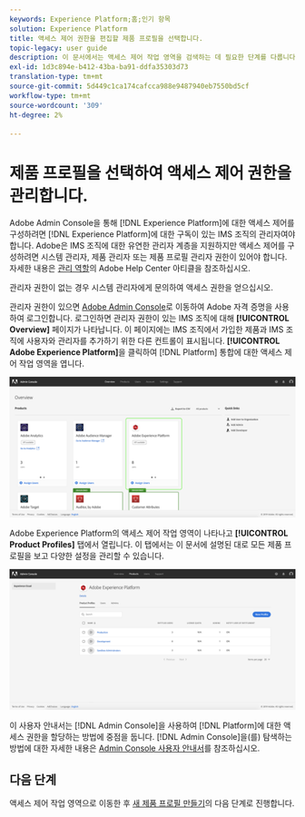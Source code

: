 ```yaml
---
keywords: Experience Platform;홈;인기 항목
solution: Experience Platform
title: 액세스 제어 권한을 편집할 제품 프로필을 선택합니다.
topic-legacy: user guide
description: 이 문서에서는 액세스 제어 작업 영역을 검색하는 데 필요한 단계를 다룹니다. Adobe Admin Console을 통해 Experience Platform에 대한 액세스 제어를 구성하려면 Experience Platform에 대한 구독이 있는 IMS 조직의 관리자여야 합니다.
exl-id: 1d3c894e-b412-43ba-ba91-ddfa35303d73
translation-type: tm+mt
source-git-commit: 5d449c1ca174cafcca988e9487940eb7550bd5cf
workflow-type: tm+mt
source-wordcount: '309'
ht-degree: 2%

---
```


# 제품 프로필을 선택하여 액세스 제어 권한을 관리합니다.

Adobe Admin Console을 통해 [!DNL Experience Platform]에 대한 액세스 제어를 구성하려면 [!DNL Experience Platform]에 대한 구독이 있는 IMS 조직의 관리자여야 합니다. Adobe은 IMS 조직에 대한 유연한 관리자 계층을 지원하지만 액세스 제어를 구성하려면 시스템 관리자, 제품 관리자 또는 제품 프로필 관리자 권한이 있어야 합니다. 자세한 내용은 [관리 역할](https://helpx.adobe.com/enterprise/using/admin-roles.html)의 Adobe Help Center 아티클을 참조하십시오.

관리자 권한이 없는 경우 시스템 관리자에게 문의하여 액세스 권한을 얻으십시오.

관리자 권한이 있으면 [Adobe Admin Console](https://adminconsole.adobe.com)로 이동하여 Adobe 자격 증명을 사용하여 로그인합니다. 로그인하면 관리자 권한이 있는 IMS 조직에 대해 **[!UICONTROL Overview]** 페이지가 나타납니다. 이 페이지에는 IMS 조직에서 가입한 제품과 IMS 조직에 사용자와 관리자를 추가하기 위한 다른 컨트롤이 표시됩니다. **[!UICONTROL Adobe Experience Platform]**&#x200B;을 클릭하여 [!DNL Platform] 통합에 대한 액세스 제어 작업 영역을 엽니다.

![개요 페이지](../images/overview-page.png)

Adobe Experience Platform의 액세스 제어 작업 영역이 나타나고 **[!UICONTROL Product Profiles]** 탭에서 열립니다. 이 탭에서는 이 문서에 설명된 대로 모든 제품 프로필을 보고 다양한 설정을 관리할 수 있습니다.

![platform-access-control](../images/platform-access-control.png)

이 사용자 안내서는 [!DNL Admin Console]을 사용하여 [!DNL Platform]에 대한 액세스 권한을 할당하는 방법에 중점을 둡니다. [!DNL Admin Console]을(를) 탐색하는 방법에 대한 자세한 내용은 [Admin Console 사용자 안내서](https://helpx.adobe.com/kr/enterprise/using/admin-console.html)를 참조하십시오.

## 다음 단계

액세스 제어 작업 영역으로 이동한 후 [새 제품 프로필 만들기](create-profile.md)의 다음 단계로 진행합니다.
